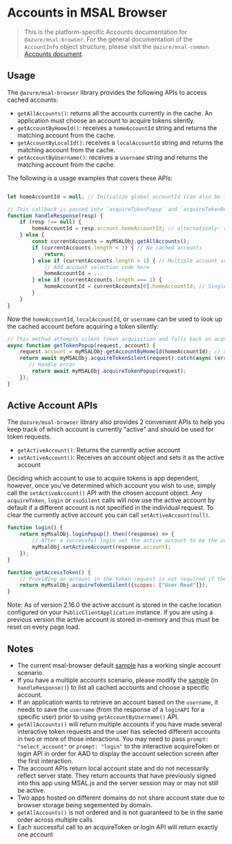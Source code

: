 # Accounts in MSAL Browser

> This is the platform-specific Accounts documentation for `@azure/msal-browser`. For the general documentation of the `AccountInfo` object structure, please visit the `@azure/msal-common` [Accounts document](../../msal-common/docs/Accounts.md).

## Usage

The `@azure/msal-browser` library provides the following APIs to access cached accounts:

* `getAllAccounts()`: returns all the accounts currently in the cache. An application must choose an account to acquire tokens silently.
* `getAccountByHomeId()`: receives a `homeAccountId` string and returns the matching account from the cache.
* `getAccountByLocalId()`: receives a `localAccountId` string and returns the matching account from the cache.
* `getAccountByUsername()`: receives a `username` string and returns the matching account from the cache.

The following is a usage examples that covers these APIs:

```javascript

let homeAccountId = null; // Initialize global accountId (can also be localAccountId or username) used for account lookup later, ideally stored in app state

// This callback is passed into `acquireTokenPopup` and `acquireTokenRedirect` to handle the interactive auth response
function handleResponse(resp) {
    if (resp !== null) {
        homeAccountId = resp.account.homeAccountId; // alternatively: resp.account.homeAccountId or resp.account.username
    } else {
        const currentAccounts = myMSALObj.getAllAccounts();
        if (currentAccounts.length < 1) { // No cached accounts
            return;
        } else if (currentAccounts.length > 1) { // Multiple account scenario
            // Add account selection code here
            homeAccountId = ...
        } else if (currentAccounts.length === 1) {
            homeAccountId = currentAccounts[0].homeAccountId; // Single account scenario
        }
    }
}
```

Now the `homeAccountId`, `localAccountId`, or `username` can be used to look up the cached account before acquiring a token silently:

```javascript
// This method attempts silent token acquisition and falls back on acquireTokenPopup
async function getTokenPopup(request, account) {
    request.account = myMSALObj.getAccountByHomeId(homeAccountId); // alternatively: myMSALObj.getAccountByLocalId(localAccountId) or myMSALObj.getAccountByUsername(username) 
    return await myMSALObj.acquireTokenSilent(request).catch(async (error) => {
       // Handle error
        return await myMSALObj.acquireTokenPopup(request);
    });
}
```

## Active Account APIs

The `@azure/msal-browser` library also provides 2 convenient APIs to help you keep track of which account is currently "active" and should be used for token requests.

* `getActiveAccount()`: Returns the currently active account
* `setActiveAccount()`: Receives an account object and sets it as the active account

Deciding which account to use to acquire tokens is app dependent, however, once you've determined which account you wish to use, simply call the `setActiveAccount()` API with the chosen account object. Any `acquireToken`, `login` or `ssoSilent` calls will now use the active account by default if a different account is not specified in the individual request. To clear the currently active account you can call `setActiveAccount(null)`.

```javascript
function login() {
    return myMsalObj.loginPopup().then((response) => {
        // After a successful login set the active account to be the user that just logged in
        myMsalObj.setActiveAccount(response.account);
    });
}

function getAccessToken() {
    // Providing an account in the token request is not required if there is an active account set
    return myMsalObj.acquireTokenSilent({scopes: ["User.Read"]});
}
```

Note: As of version 2.16.0 the active account is stored in the cache location configured on your `PublicClientApplication` instance. If you are using a previous version the active account is stored in-memory and thus must be reset on every page load.

## Notes

* The current msal-browser default [sample](../../../samples/msal-browser-samples/VanillaJSTestApp2.0) has a working single account scenario.
* If you have a multiple accounts scenario, please modify the [sample](../../../samples/msal-browser-samples/VanillaJSTestApp2.0/app/default/auth.js) (in `handleResponse()`) to list all cached accounts and choose a specific account.
* If an application wants to retrieve an account based on the `username`, it needs to save the `username` (from the response of a `loginAPI` for a specific user) prior to using `getAccountByUsername()` API.
* `getAllAccounts()` will return multiple accounts if you have made several interactive token requests and the user has selected different accounts in two or more of those interactions. You may need to pass `prompt: "select_account"` or `prompt: "login"` to the interactive acquireToken or login API in order for AAD to display the account selection screen after the first interaction.
* The account APIs return local account state and do not necessarily reflect server state. They return accounts that have previously signed into this app using MSAL.js and the server session may or may not still be active.
* Two apps hosted on different domains do not share account state due to browser storage being segemented by domain.
* `getAllAccounts()` is not ordered and is not guaranteed to be in the same order across multiple calls
* Each successful call to an acquireToken or login API will return exactly one account
